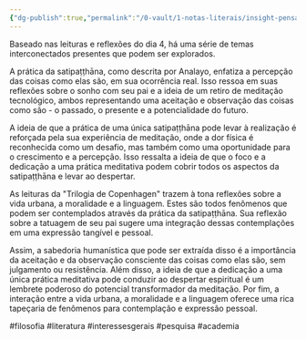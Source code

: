 ```yaml
---
{"dg-publish":true,"permalink":"/0-vault/1-notas-literais/insight-pensamento-e-meditacao/relacionando-leituras-com-notas-do-retiro-081223/","tags":["filosofia","literatura","interessesgerais","pesquisa","academia"],"dgHomeLink":true,"dgShowLocalGraph":true,"dgShowFileTree":true,"dgEnableSearch":true,"noteIcon":""}
---
```


Baseado nas leituras e reflexões do dia 4, há uma série de temas interconectados presentes que podem ser explorados.

A prática da satipaṭṭhāna, como descrita por Analayo, enfatiza a percepção das coisas como elas são, em sua ocorrência real. Isso ressoa em suas reflexões sobre o sonho com seu pai e a ideia de um retiro de meditação tecnológico, ambos representando uma aceitação e observação das coisas como são - o passado, o presente e a potencialidade do futuro.

A ideia de que a prática de uma única satipaṭṭhāna pode levar à realização é reforçada pela sua experiência de meditação, onde a dor física é reconhecida como um desafio, mas também como uma oportunidade para o crescimento e a percepção. Isso ressalta a ideia de que o foco e a dedicação a uma prática meditativa podem cobrir todos os aspectos da satipaṭṭhāna e levar ao despertar.

As leituras da "Trilogia de Copenhagen" trazem à tona reflexões sobre a vida urbana, a moralidade e a linguagem. Estes são todos fenômenos que podem ser contemplados através da prática da satipaṭṭhāna. Sua reflexão sobre a tatuagem de seu pai sugere uma integração dessas contemplações em uma expressão tangível e pessoal.

Assim, a sabedoria humanística que pode ser extraída disso é a importância da aceitação e da observação consciente das coisas como elas são, sem julgamento ou resistência. Além disso, a ideia de que a dedicação a uma única prática meditativa pode conduzir ao despertar espiritual é um lembrete poderoso do potencial transformador da meditação. Por fim, a interação entre a vida urbana, a moralidade e a linguagem oferece uma rica tapeçaria de fenômenos para contemplação e expressão pessoal.

#filosofia
#literatura
#interessesgerais
#pesquisa
#academia
